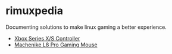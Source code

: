 # rimuxpedia

Documenting solutions to make linux gaming a better experience.

* [Xbox Series X/S Controller](xbox_controller.md)
* [Machenike L8 Pro Gaming Mouse](machenike-l8-pro-gaming-mouse.md)